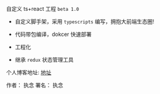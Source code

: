 <!-- @format -->

<!--
 * @Description: 说明文件
 * @Author: 执念
 * @Date: 2019-09-04 19:05:54
 * @LastEditTime: 2019-09-16 22:39:55
 * @LastEditors: Please set LastEditors
 -->

自定义 ts+react 工程 `beta 1.0`

-   自定义脚手架，采用 `typescripts` 编写，拥抱大前端生态圈!

-   代码带包编译，dokcer 快速部署

-   工程化

-   继承 `redux` 状态管理工具

个人博客地址: [地址](https://www.gaomingwei.xyz)

作者： 执念
署名： 执念
